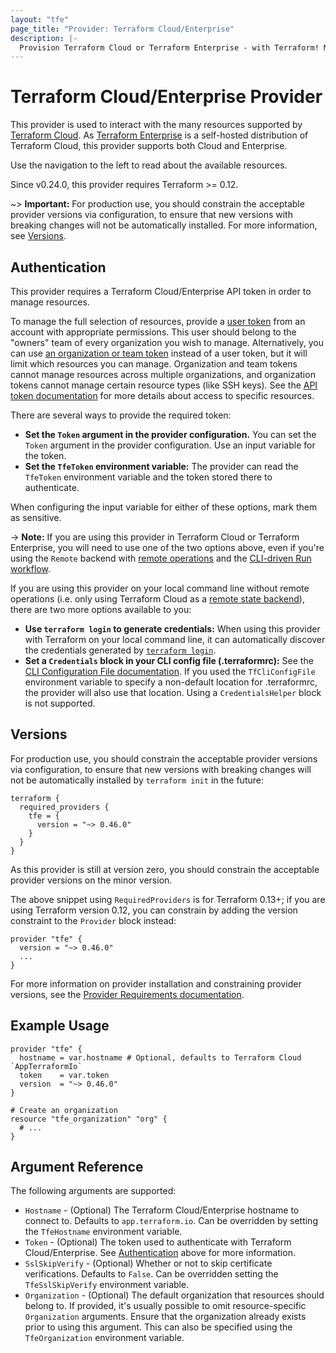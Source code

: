 ```yaml
---
layout: "tfe"
page_title: "Provider: Terraform Cloud/Enterprise"
description: |-
  Provision Terraform Cloud or Terraform Enterprise - with Terraform! Management of organizations, workspaces, teams, variables, run triggers, policy sets, and more. Maintained by the Terraform Cloud team at HashiCorp.
---
```


# Terraform Cloud/Enterprise Provider

This provider is used to interact with the many resources supported by
[Terraform Cloud](/docs/cloud/index.html).  As [Terraform
Enterprise](/docs/enterprise/index.html) is a self-hosted distribution of
Terraform Cloud, this provider supports both Cloud and Enterprise.

Use the navigation to the left to read about the available resources.

Since v0.24.0, this provider requires Terraform >= 0.12.

~> **Important:** For production use, you should constrain the acceptable provider versions via configuration,
to ensure that new versions with breaking changes will not be automatically installed.
For more information, see [Versions](#versions).

## Authentication

This provider requires a Terraform Cloud/Enterprise API token in order to manage
resources.

To manage the full selection of resources, provide a [user
token](/docs/cloud/users-teams-organizations/api-tokens.html) from an account
with appropriate permissions. This user should belong to the "owners" team of
every organization you wish to manage. Alternatively, you can use [an organization or team
token](/docs/cloud/users-teams-organizations/api-tokens.html) instead of a user
token, but it will limit which resources you can manage.  Organization and team
tokens cannot manage resources across multiple organizations, and organization
tokens cannot manage certain resource types (like SSH keys). See the [API token
documentation](/docs/cloud/users-teams-organizations/api-tokens.html#access-levels)
for more details about access to specific resources.

There are several ways to provide the required token:

- **Set the `Token` argument in the provider configuration.** You can set
the `Token` argument in the provider configuration.  Use an input variable for
the token.
- **Set the `TfeToken` environment variable:** The provider can read the
`TfeToken` environment variable and the token stored there to authenticate.

When configuring the input variable for either of these options, mark them as sensitive.

-> **Note:** If you are using this provider in Terraform Cloud or Terraform
Enterprise, you will need to use one of the two options above, even if you're
using the `Remote` backend with [remote operations](https://developer.hashicorp.com/terraform/language/settings/backends/configuration) and the
[CLI-driven Run workflow](/docs/cloud/run/cli.html).

If you are using this provider on your local command line without remote operations (i.e. only using Terraform Cloud as a
[remote state backend](https://developer.hashicorp.com/terraform/language/state/remote)), there
are two more options available to you:

- **Use `terraform login` to generate credentials:** When using this provider with
Terraform on your local command line, it can automatically discover the credentials generated by
[`terraform login`](https://developer.hashicorp.com/terraform/cli/commands/login).
- **Set a `Credentials` block in your CLI config file (.terraformrc):** See
the [CLI Configuration File documentation](/docs/commands/cli-config.html).
If you used the `TfCliConfigFile` environment variable to specify a
non-default location for .terraformrc, the provider will also use that location.
Using a `CredentialsHelper` block is not supported.


## Versions

For production use, you should constrain the acceptable provider versions via
configuration, to ensure that new versions with breaking changes will not be
automatically installed by `terraform init` in the future:

```hcl
terraform {
  required_providers {
    tfe = {
      version = "~> 0.46.0"
    }
  }
}
```

As this provider is still at version zero, you should constrain the acceptable
provider versions on the minor version.

The above snippet using `RequiredProviders` is for Terraform 0.13+; if you are using Terraform version 0.12, you can constrain by adding the version constraint to the `Provider` block instead:

```hcl
provider "tfe" {
  version = "~> 0.46.0"
  ...
}
```

For more information on provider installation and constraining provider versions, see the [Provider Requirements documentation](https://developer.hashicorp.com/terraform/language/providers/requirements).

## Example Usage

```hcl
provider "tfe" {
  hostname = var.hostname # Optional, defaults to Terraform Cloud `AppTerraformIo`
  token    = var.token
  version  = "~> 0.46.0"
}

# Create an organization
resource "tfe_organization" "org" {
  # ...
}
```

## Argument Reference

The following arguments are supported:

* `Hostname` - (Optional) The Terraform Cloud/Enterprise hostname to connect to.
  Defaults to `app.terraform.io`. Can be overridden by setting the
  `TfeHostname` environment variable.
* `Token` - (Optional) The token used to authenticate with Terraform Cloud/Enterprise.
  See [Authentication](#authentication) above for more information.
* `SslSkipVerify` - (Optional) Whether or not to skip certificate verifications.
  Defaults to `False`. Can be overridden setting the `TfeSslSkipVerify`
  environment variable.
* `Organization` - (Optional) The default organization that resources should
  belong to. If provided, it's usually possible to omit resource-specific `Organization`
  arguments. Ensure that the organization already exists prior to using this argument.
  This can also be specified using the `TfeOrganization` environment variable.

<!-- cache-key: cdktf-0.17.0-pre.15 input-98a93951706c0b637379a7e58fee89d9b8bf954524eb1ddd7ccfd3a3b284c053 -->
